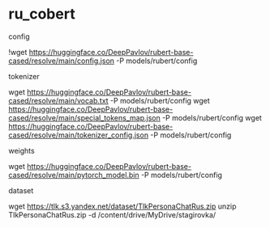 # ru_cobert
config

!wget https://huggingface.co/DeepPavlov/rubert-base-cased/resolve/main/config.json -P models/rubert/config

tokenizer

wget https://huggingface.co/DeepPavlov/rubert-base-cased/resolve/main/vocab.txt -P models/rubert/config
wget https://huggingface.co/DeepPavlov/rubert-base-cased/resolve/main/special_tokens_map.json -P models/rubert/config
wget https://huggingface.co/DeepPavlov/rubert-base-cased/resolve/main/tokenizer_config.json -P models/rubert/config

weights

wget https://huggingface.co/DeepPavlov/rubert-base-cased/resolve/main/pytorch_model.bin -P models/rubert/config

dataset

wget https://tlk.s3.yandex.net/dataset/TlkPersonaChatRus.zip
unzip TlkPersonaChatRus.zip -d /content/drive/MyDrive/stagirovka/
